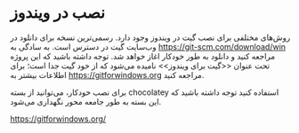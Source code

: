# نصب در ویندوز
روش‌های مختلفی برای نصب گیت در ویندوز وجود دارد. رسمی‌ترین نسخه برای دانلود در وب‌سایت گیت در دسترس است. به سادگی به https://git-scm.com/download/win مراجعه کنید و دانلود به طور خودکار اغاز خواهد شد. توجه داشته باشید که این پروژه تحت عنوان <<گیت برای ویندوز>> نامیده می‌شود که از خود گیت جدا است؛ برای اطلاعات بیشتر به https://gitforwindows.org مراجعه کنید.

برای نصب خودکار، می‌توانید از بسته chocolatey استفاده کنید توجه داشته باشید که این بسته به طور جامعه‌ محور نگهداری می‌شود.

https://gitforwindows.org/